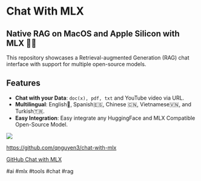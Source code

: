 # Chat With MLX

## Native RAG on MacOS and Apple Silicon with MLX 🧑‍💻

This repository showcases a Retrieval-augmented Generation (RAG) chat interface with support for multiple open-source models.
## Features

- **Chat with your Data**: `doc(x), pdf, txt` and YouTube video via URL.
- **Multilingual**: English🏴󠁧󠁢󠁥󠁮󠁧󠁿, Spanish🇪🇸, Chinese 🇨🇳, Vietnamese🇻🇳, and Turkish🇹🇷.
- **Easy Integration**: Easy integrate any HuggingFace and MLX Compatible Open-Source Model.

![](assets/Pasted%20image%2020240228142802.png)

https://github.com/qnguyen3/chat-with-mlx

[GitHub Chat with MLX](https://github.com/qnguyen3/chat-with-mlx#native-rag-on-macos-and-apple-silicon-with-mlx-)

#ai #mlx #tools #chat #rag

